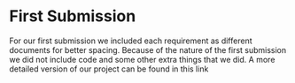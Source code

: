 # First Submission

For our first submission we included each requirement as different documents for better spacing. Because of the nature of the first submission we did not include code and some other extra things that we did. A more detailed version of our project can be found in this link 

